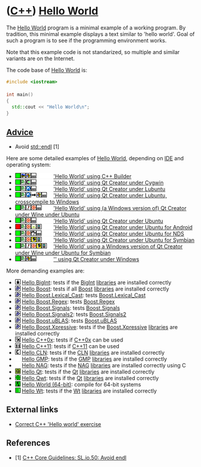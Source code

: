 # ([C++](Cpp.md)) [Hello World](CppHelloWorld.md)

The [Hello World](CppHelloWorld.md) program is a minimal example of a working program.
By tradition, this minimal example displays a text similar to 'hello world'.
Goal of such a program is to see if the programming environment works.

Note that this example code is not standarized, so multiple and similar
variants are on the Internet.

The code base of [Hello World](CppHelloWorld.md) is:

```c++
#include <iostream>

int main() 
{
  std::cout << "Hello World\n"; 
}
```

## [Advice](CppAdvice.md)

 * Avoid [std::endl](CppStdEndl.md) [1]

Here are some detailed examples of [Hello World](CppHelloWorld.md),
depending on [IDE](CppIde.md) and operating system:

-   ![OKAY](PicGreen.png)![C++ Builder](PicCppBuilder.png)![Windows](PicWindows.png)![Desktop](PicDesktop.png)![ ](PicSpacer.png)![ ](PicSpacer.png)![ ](PicSpacer.png) ['Hello World' using C++ Builder](CppHelloWorldCppBuilder.md)
-   ![OKAY](PicGreen.png)![Qt Creator](PicQtCreator.png)![Cygwin](PicCygwin.png)![Desktop](PicDesktop.png)![ ](PicSpacer.png)![ ](PicSpacer.png)![ ](PicSpacer.png) ['Hello World' using Qt Creator under
    Cygwin](CppHelloWorldQtCreatorCygwin.md)
-   ![OKAY](PicGreen.png)![Qt Creator](PicQtCreator.png)![Lubuntu](PicLubuntu.png)![Desktop](PicDesktop.png)![ ](PicSpacer.png)![ ](PicSpacer.png)![ ](PicSpacer.png) ['Hello World' using Qt Creator under
    Lubuntu](CppHelloWorldQtCreatorLubuntu.md)
-   ![OKAY](PicGreen.png)![Qt Creator](PicQtCreator.png)![Lubuntu](PicLubuntu.png)![to](PicTo.png)![Windows](PicWindows.png)![Desktop](PicDesktop.png)![ ](PicSpacer.png) ['Hello World' using Qt Creator under Lubuntu,
    crosscompile to Windows](CppHelloWorldQtCreatorLubuntuToWindows.md)
-   ![OKAY](PicGreen.png)![Qt Creator](PicQtCreator.png)![Wine](PicWine.png)![Ubuntu](PicUbuntu.png)![Desktop](PicDesktop.png)![ ](PicSpacer.png)![ ](PicSpacer.png) ['Hello World' using (a Windows
    version of) Qt Creator under Wine under
    Ubuntu](CppHelloWorldQtCreatorWineUbuntu.md)
-   ![OKAY](PicGreen.png)![Qt Creator](PicQtCreator.png)![Ubuntu](PicUbuntu.png)![Desktop](PicDesktop.png)![ ](PicSpacer.png)![ ](PicSpacer.png)![ ](PicSpacer.png) ['Hello World' using Qt Creator under
    Ubuntu](CppHelloWorldQtCreatorUbuntu.md)
-   ![FAIL](PicRed.png)![Qt Creator](PicQtCreator.png)![Ubuntu](PicUbuntu.png)![Android](PicAndroid.png)![Mobile](PicMobile.png)![ ](PicSpacer.png)![ ](PicSpacer.png) ['Hello World' using Qt Creator
    under Ubuntu for Android](CppHelloWorldQtCreatorUbuntuAndroid.md)
-   ![OKAY](PicGreen.png)![Qt Creator](PicQtCreator.png)![Ubuntu](PicUbuntu.png)![NDS](PicNds.png)![Desktop](PicDesktop.png)![ ](PicSpacer.png)![ ](PicSpacer.png) ['Hello World' using Qt Creator
    under Ubuntu for NDS](CppHelloWorldQtCreatorUbuntuNds.md)
-   ![OKAY](PicGreen.png)![Qt Creator](PicQtCreator.png)![Ubuntu](PicUbuntu.png)![Symbian](PicSymbian.png)![Mobile](PicMobile.png)![ ](PicSpacer.png)![ ](PicSpacer.png) ['Hello World' using Qt Creator
    under Ubuntu for Symbian](CppHelloWorldQtCreatorUbuntuSymbian.md)
-   ![OKAY](PicGreen.png)![Qt Creator](PicQtCreator.png)![Wine](PicWine.png)![Ubuntu](PicUbuntu.png)![Symbian](PicSymbian.png)![Mobile](PicMobile.png)![ ](PicSpacer.png) ['Hello World' using a Windows version of Qt Creator under Wine under Ubuntu for
    Symbian](CppHelloWorldQtCreatorWineUbuntuSymbian.md)
-   ![OKAY](PicGreen.png)![Qt Creator](PicQtCreator.png)![Windows](PicWindows.png)![Desktop](PicDesktop.png)![ ](PicSpacer.png)![ ](PicSpacer.png)![ ](PicSpacer.png) ['' using Qt Creator under
    Windows](CppHelloWorldQtCreatorWindows.md)

More demanding examples are:

-   ![BigInt](PicBigInt.png) [Hello BigInt](CppHelloBigInt.md): tests
    if the [BigInt](CppBigInt.md) [libraries](CppLibrary.md) are
    installed correctly
-   ![Boost](PicBoost.png) [Hello Boost](CppHelloBoost.md): tests if
    all [Boost](CppBoost.md) [libraries](CppLibrary.md) are installed
    correctly
-   ![Boost](PicBoost.png) [Hello
    Boost.Lexical\_Cast](CppHelloBoostLexical_Cast.md): tests
    [Boost.Lexical\_Cast](CppBoostLexical_Cast.md)
-   ![Boost](PicBoost.png) [Hello Boost.Regex](CppHelloBoostRegex.md):
    tests [Boost.Regex](CppBoostRegex.md)
-   ![Boost](PicBoost.png) [Hello
    Boost.Signals](CppHelloBoostSignals.md): tests
    [Boost.Signals](CppBoostSignals.md)
-   ![Boost](PicBoost.png) [Hello
    Boost.Signals2](CppHelloBoostSignals2.md): tests
    [Boost.Signals2](CppBoostSignals2.md)
-   ![Boost](PicBoost.png) [Hello Boost.uBLAS](CppHelloBoostUblas.md):
    tests [Boost.uBLAS](CppBoostUblas.md)
-   ![Boost](PicBoost.png) [Hello
    Boost.Xpressive](CppHelloBoostXpressive.md): tests if the
    [Boost.Xpressive](CppBoostXpressive.md) [libraries](CppLibrary.md)
    are installed correctly
-   ![C++0x](PicCpp0x.png) [Hello C++0x](CppHelloCpp0x.md): tests if
    [C++0x](Cpp0x.md) can be used
-   ![C++11](PicCpp11.png) [Hello C++11](CppHelloCpp11.md): tests if
    [C++11](Cpp11.md) can be used
-   ![CLN](PicCln.png) [Hello CLN](CppHelloCln.md): tests if the
    [CLN](CppCln.md) [libraries](CppLibrary.md) are installed
    correctly
-   ![ ](PicSpacer.png) [Hello GMP](CppHelloGmp.md): tests if the
    [GMP](CppGmp.md) [libraries](CppLibrary.md) are installed
    correctly
-   ![ ](PicSpacer.png) [Hello NAG](CppHelloNagC.md): tests if the
    [NAG](CppNag.md) [libraries](CppLibrary.md) are installed
    correctly using C
-   ![Qt](PicQt.png) [Hello Qt](CppHelloQt.md): tests if the
    [Qt](CppQt.md) [libraries](CppLibrary.md) are installed correctly
-   ![Qwt](PicQwt.png) [Hello Qwt](CppHelloQwt.md): tests if the
    [Qt](CppQwt.md) [libraries](CppLibrary.md) are installed correctly
-   ![64-bit](Pic64.png) [Hello World (64-bit)](CppHelloWorld64.md):
    compile for 64-bit systems
-   ![Wt](PicWt.png) [Hello Wt](CppHelloWt.md): tests if the
    [Wt](CppWt.md) [libraries](CppLibrary.md) are installed correctly

## External links

 * [Correct C++ 'Hello world' exercise](https://github.com/richelbilderbeek/correct_cpp_hello_world)

## References

 * [1] [C++ Core Guidelines: SL.io.50: Avoid endl](https://github.com/isocpp/CppCoreGuidelines/blob/master/CppCoreGuidelines.md#Rio-endl)
